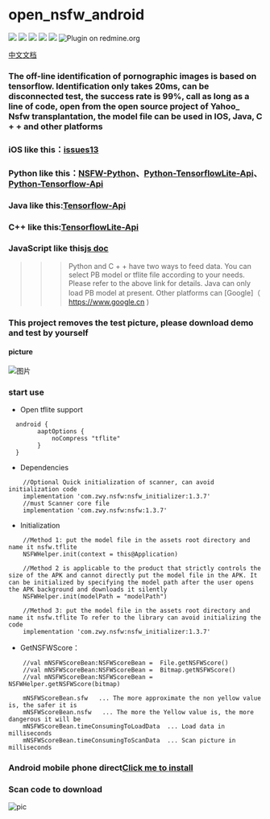 # open_nsfw_android
[![](https://img.shields.io/badge/JCenter-1.3.7-brightgreen.svg)](https://github.com/devzwy/open_nsfw_android)  [![](https://img.shields.io/badge/Base-TensorFlow-brightgreen.svg)](https://github.com/devzwy/open_nsfw_android) [![](https://img.shields.io/badge/license-Apache%202-green.svg)](https://www.apache.org/licenses/LICENSE-2.0)
[![](https://img.shields.io/badge/%E4%BD%9C%E8%80%85-Jason-orange.svg)](https://github.com/devzwy/open_nsfw_android) [![](https://img.shields.io/badge/QQ-3648415-brightgreen.svg)](https://github.com/devzwy/open_nsfw_android) ![Plugin on redmine.org](https://img.shields.io/redmine/plugin/stars/redmine_xlsx_format_issue_exporter?color=1&logo=1)

[中文文档](https://github.com/devzwy/open_nsfw_android/blob/dev/README.md)


### The off-line identification of pornographic images is based on tensorflow. Identification only takes 20ms, can be disconnected test, the success rate is 99%, call as long as a line of code, open from the open source project of Yahoo_ Nsfw transplantation, the model file can be used in IOS, Java, C + + and other platforms
### iOS like this：[issues13](https://github.com/devzwy/open_nsfw_android/issues/13)
### Python like this：[NSFW-Python](https://github.com/devzwy/NSFW-Python)、[Python-TensorflowLite-Api](https://tensorflow.google.cn/api_docs/python/tf/lite)、[Python-Tensorflow-Api](https://tensorflow.google.cn/api_docs/python/tf)
### Java like this:[Tensorflow-Api](https://tensorflow.google.cn/api_docs/java/reference/org/tensorflow/package-summary)
### C++  like this:[TensorflowLite-Api](https://tensorflow.google.cn/lite/api_docs/cc)
### JavaScript like this[js doc](https://js.tensorflow.org/api/latest/)
>>> Python and C + + have two ways to feed data. You can select PB model or tflite file according to your needs. Please refer to the above link for details. Java can only load PB model at present. Other platforms can [Google]（ https://www.google.cn )
### This project removes the test picture, please download demo and test by yourself
#### picture
![图片](https://github.com/devzwy/open_nsfw_android/blob/dev/img/demopic.png)



### start use

- Open tflite support

```
  android {
        aaptOptions {
            noCompress "tflite"
        }
  }
```
- Dependencies

```
    //Optional Quick initialization of scanner, can avoid initialization code
    implementation 'com.zwy.nsfw:nsfw_initializer:1.3.7'
    //must Scanner core file
    implementation 'com.zwy.nsfw:nsfw:1.3.7'
```

- Initialization

```
    //Method 1: put the model file in the assets root directory and name it nsfw.tflite
    NSFWHelper.init(context = this@Application)

    //Method 2 is applicable to the product that strictly controls the size of the APK and cannot directly put the model file in the APK. It can be initialized by specifying the model path after the user opens the APK background and downloads it silently
    NSFWHelper.init(modelPath = "modelPath")

    //Method 3: put the model file in the assets root directory and name it nsfw.tflite To refer to the library can avoid initializing the code
    implementation 'com.zwy.nsfw:nsfw_initializer:1.3.7'

```
- GetNSFWScore：

```
    //val mNSFWScoreBean:NSFWScoreBean =  File.getNSFWScore()
    //val mNSFWScoreBean:NSFWScoreBean =  Bitmap.getNSFWScore()
    //val mNSFWScoreBean:NSFWScoreBean = NSFWHelper.getNSFWScore(bitmap)

    mNSFWScoreBean.sfw   ... The more approximate the non yellow value is, the safer it is
    mNSFWScoreBean.nsfw   ... The more the Yellow value is, the more dangerous it will be
    mNSFWScoreBean.timeConsumingToLoadData  ... Load data in milliseconds
    mNSFWScoreBean.timeConsumingToScanData  ... Scan picture in milliseconds
```

### Android mobile phone direct[Click me to install](http://d.6short.com/q9cv)

### Scan code to download

![pic](https://github.com/devzwy/open_nsfw_android/blob/dev/img/2.png)